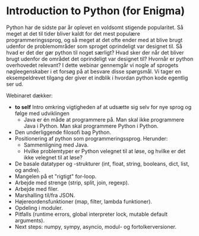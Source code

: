 # Introduction to Python (for Enigma)

Python har de sidste par år oplevet en voldsomt stigende popularitet. Så meget at det til tider bliver kaldt for det mest populære programmeringssprog, og så meget at det ofte ender med at blive brugt udenfor de problemområder som sproget oprindeligt var designet til. Så hvad er det der gør python til noget særligt? Hvad sker der når det bliver brugt udenfor de området det oprindeligt var designet til? Hvornår er python overhovedet relevant? I dette webinar gennemgår vi nogle af sprogets nøgleegenskaber i et forsøg på at besvare disse spørgsmål. Vi tager en eksempeldrevet tilgang der giver et indblik i hvordan python kode egentlig ser ud.

Webinaret dækker:
- **to self** Intro omkring vigtigheden af at udsætte sig selv for nye sprog og følge med udviklingen
  - Java er én måde at programmere på. Man skal ikke programmere Java i Python. Man skal programmere Python i Python.
- Den underliggende filosofi bag Python.
- Positionering af python som programmeringssprog. Herunder:
  - Sammenligning med Java.
  - Hvilke problemtyper er Python velegnet til at løse, og hvilke er det ikke velegnet til at løse?
- De basale datatyper og -strukturer (int, float, string, booleans, dict, list, og andre).
- Mangelen på et "rigtigt" for-loop.
- Arbejde med strenge (strip, split, join, regexp).
- Arbejde med filer.
- Marshalling til/fra JSON.
- Højereordensfunktioner (map, filter, lambda funktioner).
- Opdeling i moduler.
- Pitfalls (runtime errors, global interpreter lock, mutable default arguments).
- Next steps: numpy, sympy, asyncio, modul- og fortolkerversioner.

